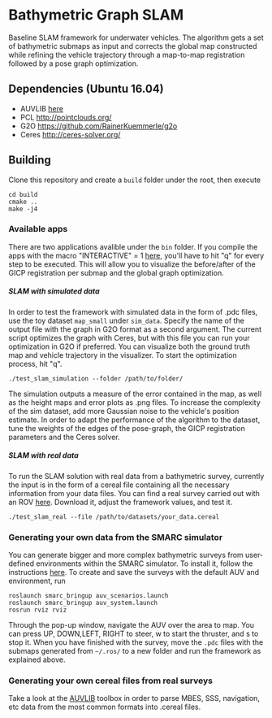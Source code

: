# Bathymetric Graph SLAM

Baseline SLAM framework for underwater vehicles.
The algorithm gets a set of bathymetric submaps as input and corrects the global map constructed while refining the vehicle trajectory through a map-to-map registration followed by a pose graph optimization. 

## Dependencies (Ubuntu 16.04)
* AUVLIB [here](https://github.com/nilsbore/auvlib) 
* PCL  http://pointclouds.org/
* G2O https://github.com/RainerKuemmerle/g2o
* Ceres http://ceres-solver.org/


## Building

Clone this repository and create a `build` folder under the root, then execute
```
cd build
cmake ..
make -j4
```

### Available apps
There are two applications avalible under the `bin` folder.
If you compile the apps with the macro "INTERACTIVE" = 1 [here](https://github.com/ignaciotb/bathymetric_slam/tree/master/src/apps/src), you'll have to hit "q" for every step to be executed. This will allow you to visualize the before/after of the GICP registration per submap and the global graph optimization.

##### SLAM with simulated data
In order to test the framework with simulated data in the form of .pdc files, use the toy dataset `map_small` under `sim_data`. Specify the name of the output file with the graph in G2O format as a second argument. The current script optimizes the graph with Ceres, but with this file you can run your optimization in G2O if preferred. 
You can visualize both the ground truth map and vehicle trajectory in the visualizer. To start the optimization process, hit "q".
```
./test_slam_simulation --folder /path/to/folder/
```
The simulation outputs a measure of the error contained in the map, as well as the height maps and error plots as .png files.
To increase the complexity of the sim dataset, add more Gaussian noise to the vehicle's position estimate.
In order to adapt the performance of the algorithm to the dataset, tune the weights of the edges of the pose-graph, the GICP registration parameters and the Ceres solver.

##### SLAM with real data
To run the SLAM solution with real data from a bathymetric survey, currently the input is in the form of a cereal file containing all the necessary information from your data files.
You can find a real survey carried out with an ROV [here](https://strands.pdc.kth.se/public/IROS-2019-Bathymetry/). Download it, adjust the framework values, and test it.
```
./test_slam_real --file /path/to/datasets/your_data.cereal
```

### Generating your own data from the SMARC simulator
You can generate bigger and more complex bathymetric surveys from user-defined environments within the SMARC simulator.
To install it, follow the instructions [here](https://github.com/smarc-project/rosinstall).
To create and save the surveys with the default AUV and environment, run
```
roslaunch smarc_bringup auv_scenarios.launch
roslaunch smarc_bringup auv_system.launch
rosrun rviz rviz
```
Through the pop-up window, navigate the AUV over the area to map. You can press UP, DOWN,LEFT, RIGHT to steer, w to start the thruster, and s to stop it.
When you have finished with the survey, move the `.pdc` files with the submaps generated from `~/.ros/` to a new folder and run the framework as explained above.

### Generating your own cereal files from real surveys
Take a look at the [AUVLIB](https://github.com/nilsbore/auvlib) toolbox in order to parse MBES, SSS, navigation, etc data from the most common formats into .cereal files.
